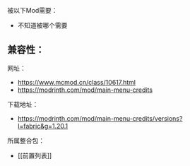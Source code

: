 被以下Mod需要：
- 不知道被哪个需要

兼容性：
- 

网址：
- https://www.mcmod.cn/class/10617.html
- https://modrinth.com/mod/main-menu-credits

下载地址：
- https://modrinth.com/mod/main-menu-credits/versions?l=fabric&g=1.20.1

所属整合包：
- [[前置列表]]